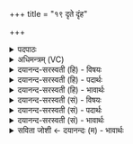 +++
title = "१९ दृते दृंह"

+++
<details><summary>पदपाठः</summary>

दृते॑। दृꣳह॑। मा। ज्योक्। ते॒। सं॒दृशीति॑ स॒म्ऽदृशि॑। जी॒व्या॒स॒म्। ज्योक्। ते॒। संदृशीति॑ स॒म्ऽदृशि॑। जी॒व्या॒स॒म्। १९।
</details>

<details><summary>अधिमन्त्रम् (VC)</summary>

- ईश्वरो देवता
- दध्यङ्ङाथर्वण ऋषिः
- पादनिचृद्गायत्री
- षड्जः
</details>

<details><summary>दयानन्द-सरस्वती (हि) - विषयः</summary>

फिर मनुष्य क्या करें इस विषय को अगले मन्त्र में कहा है ॥
</details>

<details><summary>दयानन्द-सरस्वती (हि) - पदार्थः</summary>

पदार्थान्वयभाषाः -  हे (दृते) समग्र मोह के आवरण का नाश करनेहारे उपदेशक विद्वन् वा परमेश्वर ! जिसमें (ते) आपके (संदृशि) सम्यक् देखने वा ज्ञान में (ज्योक्) निरन्तर (जीव्यासम्) जीवें (ते) आपके (संदृशि) समान दृष्टि विषय में (ज्योक्) निरन्तर (जीव्यासम्) जीवन व्यतीत करें, उस जीवन विषय में (मा) मुझको (दृंह) दृढ़ कीजिये ॥१९ ॥
</details>

<details><summary>दयानन्द-सरस्वती (हि) - भावार्थः</summary>

भावार्थभाषाः -  मनुष्यों को योग्य है कि ईश्वर की आज्ञा पालने और युक्त आहार-विहार से सौ वर्ष तक जीवन का उपाय करें ॥१९ ॥
</details>

<details><summary>दयानन्द-सरस्वती (सं) - विषयः</summary>

पुनर्मनुष्याः किं कुर्युरित्याह ॥
</details>

<details><summary>दयानन्द-सरस्वती (सं) - पदार्थः</summary>

पदार्थान्वयभाषाः -  हे दृते ! येनाऽहन्ते संदृशि ज्योक् जीव्यासं ते संदृशि ज्योग्जीव्यासं तत्र मा दृंह ॥१९ ॥
</details>

<details><summary>दयानन्द-सरस्वती (सं) - भावार्थः</summary>

भावार्थभाषाः -  मनुष्यैरीश्वराज्ञापालनेन युक्ताहारविहारैश्च शतं वर्षाणि जीवनीयम् ॥१९ ॥
</details>

<details><summary>सविता जोशी ← दयानन्दः (म) - भावार्थः</summary>

भावार्थभाषाः -  माणसांनी ईश्वराची आज्ञा पाळून युक्त आहार-विहार करून शंभर वर्षांपर्यंत जगण्याचे उपाय योजावेत.
</details>